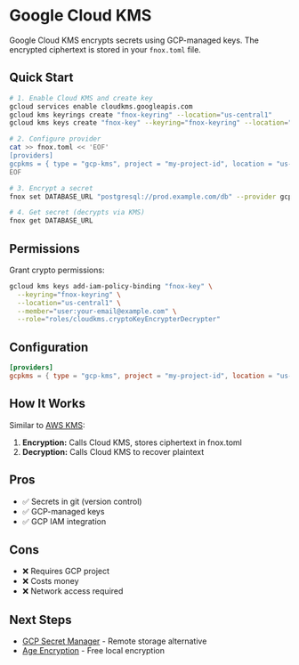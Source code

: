 # Google Cloud KMS

Google Cloud KMS encrypts secrets using GCP-managed keys. The encrypted ciphertext is stored in your `fnox.toml` file.

## Quick Start

```bash
# 1. Enable Cloud KMS and create key
gcloud services enable cloudkms.googleapis.com
gcloud kms keyrings create "fnox-keyring" --location="us-central1"
gcloud kms keys create "fnox-key" --keyring="fnox-keyring" --location="us-central1" --purpose="encryption"

# 2. Configure provider
cat >> fnox.toml << 'EOF'
[providers]
gcpkms = { type = "gcp-kms", project = "my-project-id", location = "us-central1", keyring = "fnox-keyring", key = "fnox-key" }
EOF

# 3. Encrypt a secret
fnox set DATABASE_URL "postgresql://prod.example.com/db" --provider gcpkms

# 4. Get secret (decrypts via KMS)
fnox get DATABASE_URL
```

## Permissions

Grant crypto permissions:

```bash
gcloud kms keys add-iam-policy-binding "fnox-key" \
  --keyring="fnox-keyring" \
  --location="us-central1" \
  --member="user:your-email@example.com" \
  --role="roles/cloudkms.cryptoKeyEncrypterDecrypter"
```

## Configuration

```toml
[providers]
gcpkms = { type = "gcp-kms", project = "my-project-id", location = "us-central1", keyring = "fnox-keyring", key = "fnox-key" }
```

## How It Works

Similar to [AWS KMS](/providers/aws-kms):

1. **Encryption:** Calls Cloud KMS, stores ciphertext in fnox.toml
2. **Decryption:** Calls Cloud KMS to recover plaintext

## Pros

- ✅ Secrets in git (version control)
- ✅ GCP-managed keys
- ✅ GCP IAM integration

## Cons

- ❌ Requires GCP project
- ❌ Costs money
- ❌ Network access required

## Next Steps

- [GCP Secret Manager](/providers/gcp-sm) - Remote storage alternative
- [Age Encryption](/providers/age) - Free local encryption
